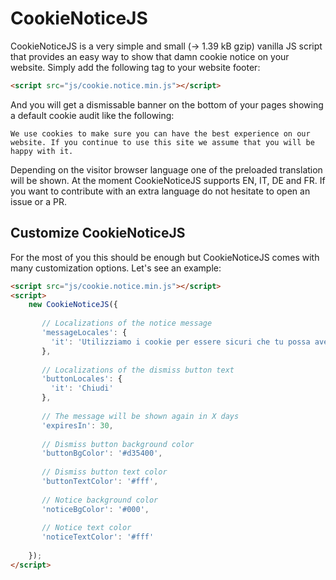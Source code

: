 # CookieNoticeJS

CookieNoticeJS is a very simple and small (→ 1.39 kB gzip) vanilla JS script that provides an easy way to show that damn cookie notice on your website.
Simply add the following tag to your website footer:

```html
<script src="js/cookie.notice.min.js"></script>
```

And you will get a dismissable banner on the bottom of your pages showing a default cookie audit like the following:

    We use cookies to make sure you can have the best experience on our website. If you continue to use this site we assume that you will be happy with it.
    
Depending on the visitor browser language one of the preloaded translation will be shown. At the moment CookieNoticeJS supports EN, IT, DE and FR. If you want to contribute with an extra language do not hesitate to open an issue or a PR.

## Customize CookieNoticeJS

For the most of you this should be enough but CookieNoticeJS comes with many customization options. Let's see an example:

```html
<script src="js/cookie.notice.min.js"></script>
<script>
    new CookieNoticeJS({
    
       // Localizations of the notice message
       'messageLocales': {
         'it': 'Utilizziamo i cookie per essere sicuri che tu possa avere la migliore esperienza sul nostro sito. Se continui ad utilizzare questo sito assumiamo che tu ne sia felice.',
       },
      
       // Localizations of the dismiss button text
       'buttonLocales': {
         'it': 'Chiudi'
       },
       
       // The message will be shown again in X days
       'expiresIn': 30, 
       
       // Dismiss button background color
       'buttonBgColor': '#d35400',  
       
       // Dismiss button text color
       'buttonTextColor': '#fff', 
         
       // Notice background color
       'noticeBgColor': '#000', 
          
       // Notice text color
       'noticeTextColor': '#fff' 
          
    });
</script>
```